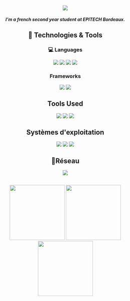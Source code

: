 
<h1 align="center">
    <a href="https://git.io/typing-svg">
    <img src="https://readme-typing-svg.herokuapp.com/?lines=Hi+Everyone+!+👋&duration=3000&center=true&size=30">
  </a>
</h1>

<h5 align="center">
  I'm a french second year student at EPITECH Bordeaux.<br>
</h5>

<h2 align="center">🔧 Technologies & Tools</h2>
<h3 align="center">💻 Languages</h3>

<p align="center">
    <img src="https://img.shields.io/badge/c-%2300599C.svg?style=for-the-badge&logo=c&logoColor=white">
    <img src="https://img.shields.io/badge/c++-%2300599C.svg?style=for-the-badge&logo=c&logoColor=white">
    <img src="https://img.shields.io/badge/html5-%23E34F26.svg?style=for-the-badge&logo=html5&logoColor=white">
    <img src="https://img.shields.io/badge/css3-%231572B6.svg?style=for-the-badge&logo=css3&logoColor=white">
</p>

<h3 align="center">Frameworks</h3>

<p align="center">
    <img src="https://img.shields.io/badge/-ReactJs-61DAFB?logo=react&logoColor=white&style=for-the-badge">
    <img src="https://img.shields.io/badge/react-%2320232a.svg?style=for-the-badge&logo=react&logoColor=%2361DAFB">
</p>

<h2 align="center">Tools Used</h2>

<p align="center">
    <img src="https://img.shields.io/badge/Visual%20Studio%20Code-0078d7.svg?style=for-the-badge&logo=visual-studio-code&logoColor=white">
    <img src="https://img.shields.io/badge/github-%23121011.svg?style=for-the-badge&logo=github&logoColor=white">
    <img src="https://img.shields.io/badge/docker-%230db7ed.svg?style=for-the-badge&logo=docker&logoColor=white">
</p>

<h2 align="center">Systèmes d'exploitation</h2>

<p align="center">
    <img src="https://img.shields.io/badge/Windows%2011-%230079d5.svg?style=for-the-badge&logo=Windows%2011&logoColor=white">
    <img src="https://img.shields.io/badge/Linux-FCC624?style=for-the-badge&logo=linux&logoColor=black">
    <img src="https://img.shields.io/badge/Fedora-51A2DA?style=for-the-badge&logo=fedora&logoColor=white">
</p>

<h2 align="center">📱Réseau</h2>

<p align="center">
  <a href="https://www.linkedin.com/in/paul-ragueneau" rel="nofollow noreferrer">
    <img src="https://img.shields.io/badge/linkedin-%230077B5.svg?style=for-the-badge&logo=linkedin&logoColor=white">
    </a>
</p> 

 <br />
<div align="center">
    <img height="175em" src="https://github-readme-stats.vercel.app/api?username=ShrimpPR&show_icons=true&theme=react&hide_border=true&count_private=true" />
    <img height="175em" src="https://github-readme-stats.vercel.app/api/top-langs/?username=ShrimpPR&theme=react&layout=compact&hide_border=true" />
    <img height="175em" src="https://github-readme-streak-stats.herokuapp.com?user=ShrimpPR&theme=react&fire=57F287&hide_border=true" />
 </div>
 
